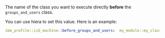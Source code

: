 The name of the class you want to execute directly **before** the `groups_and_users` class.

You can use hiera to set this value. Here is an example:

```yaml
ibm_profile::iib_machine::before_groups_and_users:  my_module::my_class
```
